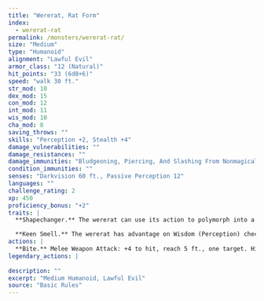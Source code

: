 ```yaml
---
title: "Wererat, Rat Form"
index:
  - wererat-rat
permalink: /monsters/wererat-rat/
size: "Medium"
type: "Humanoid"
alignment: "Lawful Evil"
armor_class: "12 (Natural)"
hit_points: "33 (6d8+6)"
speed: "walk 30 ft."
str_mod: 10
dex_mod: 15
con_mod: 12
int_mod: 11
wis_mod: 10
cha_mod: 8
saving_throws: ""
skills: "Perception +2, Stealth +4"
damage_vulnerabilities: ""
damage_resistances: ""
damage_immunities: "Bludgeoning, Piercing, And Slashing From Nonmagical Weapons That Aren'T Silvered"
condition_immunities: ""
senses: "Darkvision 60 ft., Passive Perception 12"
languages: ""
challenge_rating: 2
xp: 450
proficiency_bonus: "+2"
traits: |
  **Shapechanger.** The wererat can use its action to polymorph into a rat-humanoid hybrid or into a giant rat, or back into its true form, which is humanoid. Its statistics, other than its size, are the same in each form. Any equipment it is wearing or carrying isn't transformed. It reverts to its true form if it dies.

  **Keen Smell.** The wererat has advantage on Wisdom (Perception) checks that rely on smell.
actions: |
  **Bite.** Melee Weapon Attack: +4 to hit, reach 5 ft., one target. Hit: 4 (1d4 + 2) piercing damage. If the target is a humanoid, it must succeed on a DC 11 Constitution saving throw or be cursed with wererat lycanthropy.  
legendary_actions: |
  
description: ""
excerpt: "Medium Humanoid, Lawful Evil"
source: "Basic Rules"
---
```

